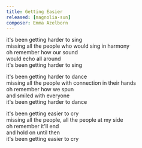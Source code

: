 ```yaml
---
title: Getting Easier
released: [magnolia-sun]
composer: Emma Azelborn
---
```


it's been getting harder to sing  
missing all the people who would sing in harmony  
oh remember how our sound  
would echo all around  
it's been getting harder to sing  

it's been getting harder to dance  
missing all the people with connection in their hands  
oh remember how we spun  
and smiled with everyone  
it's been getting harder to dance  

it's been getting easier to cry  
missing all the people, all the people at my side  
oh remember it'll end  
and hold on until then  
it's been getting easier to cry  